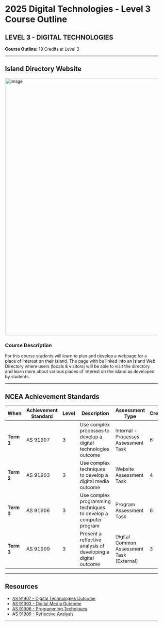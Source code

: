 # 2025 Digital Technologies - Level 3 Course Outline

## LEVEL 3 - DIGITAL TECHNOLOGIES

**Course Outline:** 19 Credits at Level 3

---

## Island Directory Website

<img width="844" alt="image" src="https://github.com/user-attachments/assets/dc44d895-691c-4d4d-8639-3fbab6712b90" />

### Course Description

For this course students will learn to plan and develop a webpage for a place of interest on their island. The page with be linked into an Island Web Directory where users (locals & visitors) will be able to visit the directory and learn more about various places of interest on the island as developed by students.

---

## NCEA Achievement Standards

| When       | Achievement Standard | Level | Description                                              | Assessment Type                     | Credits |
|------------|----------------------|-------|----------------------------------------------------------|-------------------------------------|---------|
| **Term 1** | AS 91907             | 3     | Use complex processes to develop a digital technologies outcome | Internal - Processes Assessment Task | 6       |
| **Term 2** | AS 91903             | 3     | Use complex techniques to develop a digital media outcome | Website Assessment Task             | 4       |
| **Term 3** | AS 91906             | 3     | Use complex programming techniques to develop a computer program | Program Assessment Task             | 6       |
| **Term 3** | AS 91909             | 3     | Present a reflective analysis of developing a digital outcome | Digital Common Assessment Task (External) | 3       |

---

## Resources

- [AS 91907 - Digital Technologies Outcome](https://www.nzqa.govt.nz/nqfdocs/ncea-resource/achievements/2019/as91907.pdf)
- [AS 91903 - Digital Media Outcome](https://www.nzqa.govt.nz/nqfdocs/ncea-resource/achievements/2019/as91903.pdf)
- [AS 91906 - Programming Techniques](https://www.nzqa.govt.nz/nqfdocs/ncea-resource/achievements/2019/as91906.pdf)
- [AS 91909 - Reflective Analysis](https://www.nzqa.govt.nz/nqfdocs/ncea-resource/achievements/2019/as91909.pdf)

---
